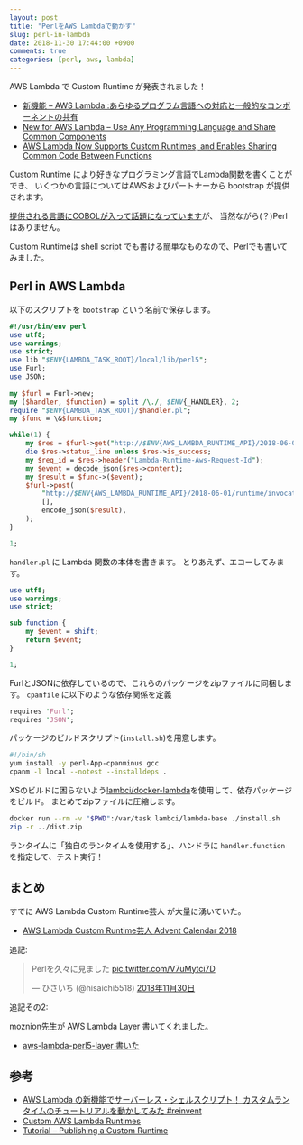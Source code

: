 ```yaml
---
layout: post
title: "PerlをAWS Lambdaで動かす"
slug: perl-in-lambda
date: 2018-11-30 17:44:00 +0900
comments: true
categories: [perl, aws, lambda]
---
```


AWS Lambda で Custom Runtime が発表されました！

- [新機能 – AWS Lambda :あらゆるプログラム言語への対応と一般的なコンポーネントの共有](https://aws.amazon.com/jp/blogs/news/new-for-aws-lambda-use-any-programming-language-and-share-common-components/)
- [New for AWS Lambda – Use Any Programming Language and Share Common Components](https://aws.amazon.com/jp/blogs/aws/new-for-aws-lambda-use-any-programming-language-and-share-common-components/)
- [AWS Lambda Now Supports Custom Runtimes, and Enables Sharing Common Code Between Functions](https://aws.amazon.com/jp/about-aws/whats-new/2018/11/aws-lambda-now-supports-custom-runtimes-and-layers/)

Custom Runtime により好きなプログラミング言語でLambda関数を書くことができ、
いくつかの言語についてはAWSおよびパートナーから bootstrap が提供されます。

[提供される言語にCOBOLが入って話題になっています](http://www.itmedia.co.jp/news/articles/1811/30/news102.html)が、
当然ながら(？)Perlはありません。

Custom Runtimeは shell script でも書ける簡単なものなので、Perlでも書いてみました。

## Perl in AWS Lambda

以下のスクリプトを `bootstrap` という名前で保存します。

```perl
#!/usr/bin/env perl
use utf8;
use warnings;
use strict;
use lib "$ENV{LAMBDA_TASK_ROOT}/local/lib/perl5";
use Furl;
use JSON;
 
my $furl = Furl->new;
my ($handler, $function) = split /\./, $ENV{_HANDLER}, 2;
require "$ENV{LAMBDA_TASK_ROOT}/$handler.pl";
my $func = \&$function;

while(1) {
    my $res = $furl->get("http://$ENV{AWS_LAMBDA_RUNTIME_API}/2018-06-01/runtime/invocation/next");
    die $res->status_line unless $res->is_success;
    my $req_id = $res->header("Lambda-Runtime-Aws-Request-Id");
    my $event = decode_json($res->content);
    my $result = $func->($event);
    $furl->post(
        "http://$ENV{AWS_LAMBDA_RUNTIME_API}/2018-06-01/runtime/invocation/$req_id/response",
        [],
        encode_json($result),
    );
}

1;
```

`handler.pl` に Lambda 関数の本体を書きます。
とりあえず、エコーしてみます。

```perl
use utf8;
use warnings;
use strict;

sub function {
    my $event = shift;
    return $event;
}

1;
```

FurlとJSONに依存しているので、これらのパッケージをzipファイルに同梱します。
`cpanfile` に以下のような依存関係を定義

```perl
requires 'Furl';
requires 'JSON';
```

パッケージのビルドスクリプト(`install.sh`)を用意します。

```bash
#!/bin/sh
yum install -y perl-App-cpanminus gcc
cpanm -l local --notest --installdeps .
```

XSのビルドに困らないよう[lambci/docker-lambda](https://github.com/lambci/docker-lambda)を使用して、依存パッケージをビルド。
まとめてzipファイルに圧縮します。

```bash
docker run --rm -v "$PWD":/var/task lambci/lambda-base ./install.sh
zip -r ../dist.zip
```

ランタイムに「独自のランタイムを使用する」、ハンドラに `handler.function` を指定して、テスト実行！


## まとめ

すでに AWS Lambda Custom Runtime芸人 が大量に湧いていた。

- [AWS Lambda Custom Runtime芸人 Advent Calendar 2018](https://qiita.com/advent-calendar/2018/lambda-custom-runtimes)

追記:

<blockquote class="twitter-tweet" data-lang="ja"><p lang="ja" dir="ltr">Perlを久々に見ました <a href="https://t.co/V7uMytci7D">pic.twitter.com/V7uMytci7D</a></p>&mdash; ひさいち (@hisaichi5518) <a href="https://twitter.com/hisaichi5518/status/1068432981591617537?ref_src=twsrc%5Etfw">2018年11月30日</a></blockquote>
<script async src="https://platform.twitter.com/widgets.js" charset="utf-8"></script>

追記その2:

moznion先生が AWS Lambda Layer 書いてくれました。

- [aws-lambda-perl5-layer 書いた](https://moznion.hatenadiary.com/entry/2018/12/01/113644)

## 参考

- [AWS Lambda の新機能でサーバーレス・シェルスクリプト！ カスタムランタイムのチュートリアルを動かしてみた #reinvent](https://dev.classmethod.jp/cloud/aws/tutorial-lambda-custom-runtime-with-shellscript/)
- [Custom AWS Lambda Runtimes](https://docs.aws.amazon.com/ja_jp/lambda/latest/dg/runtimes-custom.html)
- [Tutorial – Publishing a Custom Runtime](https://docs.aws.amazon.com/ja_jp/lambda/latest/dg/runtimes-walkthrough.html)
